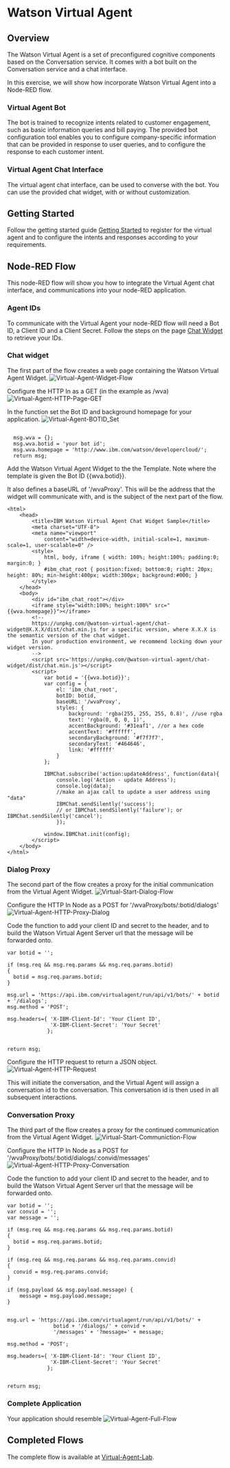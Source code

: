 # Watson Virtual Agent

## Overview
The Watson Virtual Agent is a set of preconfigured cognitive components based on the Conversation service. It comes with a bot built on the Conversation service and a chat interface.

In this exercise, we will show how incorporate Watson Virtual Agent into a Node-RED flow.

### Virtual Agent Bot
The bot is trained to recognize intents related to customer engagement, such as basic information queries and bill paying. The provided bot configuration tool enables you to configure company-specific information that can be provided in response to user queries, and to configure the response to each customer intent.

### Virtual Agent Chat Interface
The virtual agent chat interface, can be used to converse with the bot. You can use the provided chat widget, with or without customization.

## Getting Started
Follow the getting started guide [Getting Started](
https://www.ibm.com/watson/developercloud/doc/virtual-agent/wva_getstart.shtml) to register for the virtual agent and to configure the intents and responses according to your requirements.

## Node-RED Flow
This node-RED flow will show you how to integrate the Virtual Agent chat interface, and communications into your node-RED application.

### Agent IDs
To communicate with the Virtual Agent your node-RED flow will need a Bot ID, a Client ID and a Client Secret. Follow the steps on the page [Chat Widget](https://github.com/watson-virtual-agents/chat-widget) to retrieve your IDs.

### Chat widget
The first part of the flow creates a web page containing the Watson Virtual Agent Widget.
![Virtual-Agent-Widget-Flow](images/virtual_agent_widget_flow.png)

Configure the HTTP In as a GET (in the example as /wva)
![Virtual-Agent-HTTP-Page-GET](images/virtual_agent_page_get.png)

In the function set the Bot ID and background homepage for your application.
![Virtual-Agent-BOTID_Set](images/virtual_agent_function_botid.png)


````

  msg.wva = {};
  msg.wva.botid = 'your bot id';
  msg.wva.homepage = 'http://www.ibm.com/watson/developercloud/';
  return msg;

````

Add the Watson Virtual Agent Widget to the the Template. Note where the template is given the Bot ID {{wva.botid}}.

It also defines a baseURL of '/wvaProxy'. This will be the address that the widget will communicate with, and is the subject of the next part of the flow.

````
<html>
    <head>
        <title>IBM Watson Virtual Agent Chat Widget Sample</title>
        <meta charset="UTF-8">
        <meta name="viewport"
            content="width=device-width, initial-scale=1, maximum-scale=1, user-scalable=0" />
        <style>
            html, body, iframe { width: 100%; height:100%; padding:0; margin:0; }
            #ibm_chat_root { position:fixed; bottom:0; right: 20px; height: 80%; min-height:400px; width:300px; background:#000; }
        </style>
    </head>
    <body>
        <div id="ibm_chat_root"></div>
        <iframe style="width:100%; height:100%" src="{{wva.homepage}}"></iframe>
        <!--
        https://unpkg.com/@watson-virtual-agent/chat-widget@X.X.X/dist/chat.min.js for a specific version, where X.X.X is the semantic version of the chat widget.
        In your production environment, we recommend locking down your widget version.
        -->
        <script src='https://unpkg.com/@watson-virtual-agent/chat-widget/dist/chat.min.js'></script>
        <script>
            var botid = '{{wva.botid}}';
            var config = {
                el: 'ibm_chat_root',
                botID: botid,
                baseURL: '/wvaProxy',
                styles: {
                    background: 'rgba(255, 255, 255, 0.8)', //use rgba
                    text: 'rgba(0, 0, 0, 1)',
                    accentBackground: '#31eaf1', //or a hex code
                    accentText: '#ffffff',
                    secondaryBackground: '#f7f7f7',
                    secondaryText: '#464646',
                    link: '#ffffff'
                }
            };

            IBMChat.subscribe('action:updateAddress', function(data){
                console.log('Action - update Address');
                console.log(data);
                //make an ajax call to update a user address using "data"
                IBMChat.sendSilently('success');
                // or IBMChat.sendSilently('failure'); or IBMChat.sendSilently('cancel');
                });

            window.IBMChat.init(config);
        </script>
    </body>
</html>

````

### Dialog Proxy
The second part of the flow creates a proxy for the initial communication from the Virtual Agent Widget.
![Virtual-Start-Dialog-Flow](images/virtual_agent_start_dialog_flow.png)

Configure the HTTP In Node as a POST for '/wvaProxy/bots/:botid/dialogs'
![Virtual-Agent-HTTP-Proxy-Dialog](images/virtual_agent_httpin_post_one.png)

Code the function to add your client ID and secret to the header, and to build the Watson Virtual Agent Server url that the message will be forwarded onto.

````
var botid = '';

if (msg.req && msg.req.params && msg.req.params.botid)
{
  botid = msg.req.params.botid;  
}

msg.url = 'https://api.ibm.com/virtualagent/run/api/v1/bots/' + botid + '/dialogs';
msg.method = 'POST';

msg.headers={ 'X-IBM-Client-Id': 'Your Client ID',
              'X-IBM-Client-Secret': 'Your Secret'
             };


return msg;
````

Configure the HTTP request to return a JSON object.
![Virtual-Agent-HTTP-Request](images/virtual_agent_http_request.png)


This will initiate the conversation, and the Virtual Agent will assign a conversation id to the conversation. This conversation id is then used in all subsequent interactions.

### Conversation Proxy
The third part of the flow creates a proxy for the continued communication from the Virtual Agent Widget.
![Virtual-Start-Communiction-Flow](images/virtual_agent_continue_dialog_flow.png)

Configure the HTTP In Node as a POST for '/wvaProxy/bots/:botid/dialogs/:convid/messages'
![Virtual-Agent-HTTP-Proxy-Conversation](images/virtual_agent_httpin_post_two.png)

Code the function to add your client ID and secret to the header, and to build the Watson Virtual Agent Server url that the message will be forwarded onto.

````
var botid = '';
var convid = '';
var message = '';

if (msg.req && msg.req.params && msg.req.params.botid)
{
  botid = msg.req.params.botid;  
}

if (msg.req && msg.req.params && msg.req.params.convid)
{
  convid = msg.req.params.convid;  
}

if (msg.payload && msg.payload.message) {
    message = msg.payload.message;
}


msg.url = 'https://api.ibm.com/virtualagent/run/api/v1/bots/' +
               botid + '/dialogs/' + convid +
               '/messages' + '?message=' + message;

msg.method = 'POST';

msg.headers={ 'X-IBM-Client-Id': 'Your Client ID',
              'X-IBM-Client-Secret': 'Your Secret'
             };


return msg;

````

### Complete Application
Your application should resemble
![Virtual-Agent-Full-Flow](images/virtual_full_flow.png)


## Completed Flows
The complete flow is available at [Virtual-Agent-Lab](virtual_agent_lab.json).
